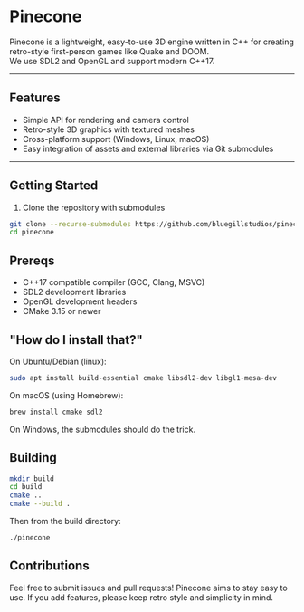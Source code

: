 # Pinecone

Pinecone is a lightweight, easy-to-use 3D engine written in C++ for creating retro-style first-person games like Quake and DOOM.  
We use SDL2 and OpenGL and support modern C++17.

---

## Features

- Simple API for rendering and camera control  
- Retro-style 3D graphics with textured meshes  
- Cross-platform support (Windows, Linux, macOS)  
- Easy integration of assets and external libraries via Git submodules
---
## Getting Started

1. Clone the repository with submodules

```bash
git clone --recurse-submodules https://github.com/bluegillstudios/pinecone.git
cd pinecone
```

## Prereqs

- C++17 compatible compiler (GCC, Clang, MSVC)
- SDL2 development libraries
- OpenGL development headers
- CMake 3.15 or newer

## "How do I install that?"

On Ubuntu/Debian (linux):
```bash
sudo apt install build-essential cmake libsdl2-dev libgl1-mesa-dev
```
On macOS (using Homebrew):

```bash
brew install cmake sdl2
```
On Windows, the submodules should do the trick.

## Building
```bash
mkdir build
cd build
cmake ..
cmake --build .
```

Then from the build directory:

```bash
./pinecone
```

## Contributions
Feel free to submit issues and pull requests! Pinecone aims to stay easy to use.
If you add features, please keep retro style and simplicity in mind.

